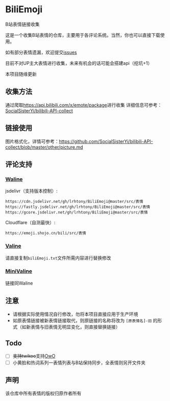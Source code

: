 # BiliEmoji
 B站表情链接收集

这是一个收集B站表情的仓库，主要用于各评论系统。当然，你也可以直接下载使用。
 
如有部分表情遗漏，欢迎提交[issues](https://github.com/lrhtony/biliEmoji/issues)

目前不对UP主大表情进行收集，未来有机会的话可能会搭建api（挖坑+1）

本项目随缘更新

## 收集方法
通过爬取<https://api.bilibili.com/x/emote/package>进行收集
详细信息可参考：[SocialSisterYi/bilibili-API-collect](https://github.com/SocialSisterYi/bilibili-API-collect/blob/master/emoji/list.md#%E8%8E%B7%E5%8F%96%E6%8C%87%E5%AE%9A%E7%9A%84%E8%A1%A8%E6%83%85%E5%8C%85%E6%98%8E%E7%BB%86)

## 链接使用
图片格式化，详情可参考：<https://github.com/SocialSisterYi/bilibili-API-collect/blob/master/other/picture.md>

## 评论支持
### [Waline](https://waline.js.org)
jsdelivr（支持版本控制）:
```
https://cdn.jsdelivr.net/gh/lrhtony/BiliEmoji@master/src/表情
https://fastly.jsdelivr.net/gh/lrhtony/BiliEmoji@master/src/表情
https://gcore.jsdelivr.net/gh/lrhtony/BiliEmoji@master/src/表情
```
Cloudflare（自测最快）:
```
https://emoji.shojo.cn/bili/src/表情
```

### [Valine](https://valine.js.org)
请直接复制`biliEmoji.txt`文件所需内容进行替换修改

### [MiniValine](https://minivaline.js.org)
链接同Waline


## 注意
- 请根据实际使用情况自行修改，勿将本项目直接应用于生产环境
- 如原表情链接被新表情链接取代，则原链接的名称将改为 `[原表情名]-旧` 的形式（如新表情与旧表情无明显变化，则直接替换链接）

## Todo
- [ ] ~~支持twikoo~~支持[OwO](https://github.com/DIYgod/OwO)
- [ ] 小黄脸和热词系列一表情列表与B站保持同步，全表情则另开文件夹

## 声明
该仓库中所有表情的版权归原作者所有